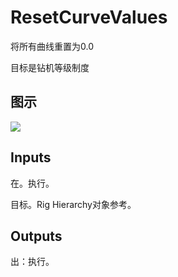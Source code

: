 # ResetCurveValues

将所有曲线重置为0.0

目标是钻机等级制度

## 图示

![]($-20221218-21195915.png)

## Inputs

在。执行。

目标。Rig Hierarchy对象参考。  

## Outputs

出：执行。
